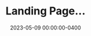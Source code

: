 ---
layout: post
title: Landing Page...
date: 2023-05-09 00:00:00-0400
description: Explore Suzanna's informative website and unlock a treasure trove of useful articles, practical tips, and valuable insights. Trust me, it's definitely worth checking out!
categories:  
tags: A.I. math
giscus_comments: false
related_posts: false
redirect: https://suzyahyah.github.io/
---